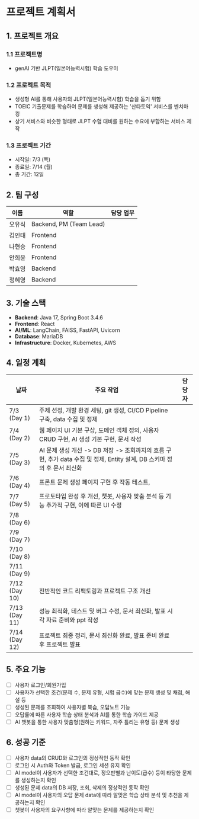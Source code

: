 # 프로젝트 계획서

## 1. 프로젝트 개요

### 1.1 프로젝트명

- genAI 기반 JLPT(일본어능력시험) 학습 도우미

### 1.2 프로젝트 목적

- 생성형 AI를 통해 사용자의 JLPT(일본어능력시험) 학습을 돕기 위함
- TOEIC 기출문제를 학습하여 문제를 생성해 제공하는 '산타토익' 서비스를 벤치마킹
- 상기 서비스와 비슷한 형태로 JLPT 수험 대비를 원하는 수요에 부합하는 서비스 제작

### 1.3 프로젝트 기간

- 시작일: 7/3 (목)
- 종료일: 7/14 (월)
- 총 기간: 12일

## 2. 팀 구성

| 이름   | 역할                    | 담당 업무 |
| ------ | ----------------------- | --------- |
| 오유식 | Backend, PM (Team Lead) |           |
| 김인태 | Frontend                |           |
| 나현승 | Frontend                |           |
| 안희윤 | Frontend                |           |
| 박효영 | Backend                 |           |
| 정혜영 | Backend                 |           |

## 3. 기술 스택

- **Backend**: Java 17, Spring Boot 3.4.6
- **Frontend**: React
- **AI/ML**: LangChain, FAISS, FastAPI, Uvicorn
- **Database**: MariaDB
- **Infrastructure**: Docker, Kubernetes, AWS

## 4. 일정 계획

| 날짜          | 주요 작업                                                                                                                | 담당자 |
| ------------- | ------------------------------------------------------------------------------------------------------------------------ | ------ |
| 7/3 (Day 1)   | 주제 선정, 개발 환경 세팅, git 생성, CI/CD Pipeline 구축, data 수집 및 정제                                              |        |
| 7/4 (Day 2)   | 웹 페이지 UI 기본 구상, 도메인 객체 정의, 사용자 CRUD 구현, AI 생성 기본 구현, 문서 작성                                 |        |
| 7/5 (Day 3)   | AI 문제 생성 개선 -> DB 저장 -> 조회까지의 흐름 구현, 추가 data 수집 및 정제, Entity 설계, DB 스키마 정의 후 문서 최신화 |        |
| 7/6 (Day 4)   | 프론트 문제 생성 페이지 구현 후 작동 테스트,                                                                             |        |
| 7/7 (Day 5)   | 프로토타입 완성 후 개선, 챗봇, 사용자 맞춤 분석 등 기능 추가적 구현, 이에 따른 UI 수정                                   |        |
| 7/8 (Day 6)   |                                                                                                                          |        |
| 7/9 (Day 7)   |                                                                                                                          |        |
| 7/10 (Day 8)  |                                                                                                                          |        |
| 7/11 (Day 9)  |                                                                                                                          |        |
| 7/12 (Day 10) | 전반적인 코드 리팩토링과 프로젝트 구조 개선                                                                              |        |
| 7/13 (Day 11) | 성능 최적화, 테스트 및 버그 수정, 문서 최신화, 발표 시각 자료 준비와 ppt 작성                                            |        |
| 7/14 (Day 12) | 프로젝트 최종 정리, 문서 최신화 완료, 발표 준비 완료 후 프로젝트 발표                                                    |        |

## 5. 주요 기능

- [ ] 사용자 로그인/회원가입
- [ ] 사용자가 선택한 조건(문제 수, 문제 유형, 시험 급수)에 맞는 문제 생성 및 채점, 해설 등
- [ ] 생성된 문제를 조회하여 사용자별 복습, 오답노트 기능
- [ ] 오답률에 따른 사용자 학습 상태 분석과 AI를 통한 학습 가이드 제공
- [ ] AI 챗봇을 통한 사용자 맞춤형(원하는 키워드, 자주 틀리는 유형 등) 문제 생성

## 6. 성공 기준

- [ ] 사용자 data의 CRUD와 로그인의 정상적인 동작 확인
- [ ] 로그인 시 Auth와 Token 발급, 로그인 세션 유지 확인
- [ ] AI model이 사용자가 선택한 조건대로, 정오판별과 난이도(급수) 등이 타당한 문제를 생성하는지 확인
- [ ] 생성된 문제 data의 DB 저장, 조회, 삭제의 정상적인 동작 확인
- [ ] AI model이 사용자의 오답 문제 data에 따라 알맞은 학습 상태 분석 및 추천을 제공하는지 확인
- [ ] 챗봇이 사용자의 요구사항에 따라 알맞는 문제를 제공하는지 확인

